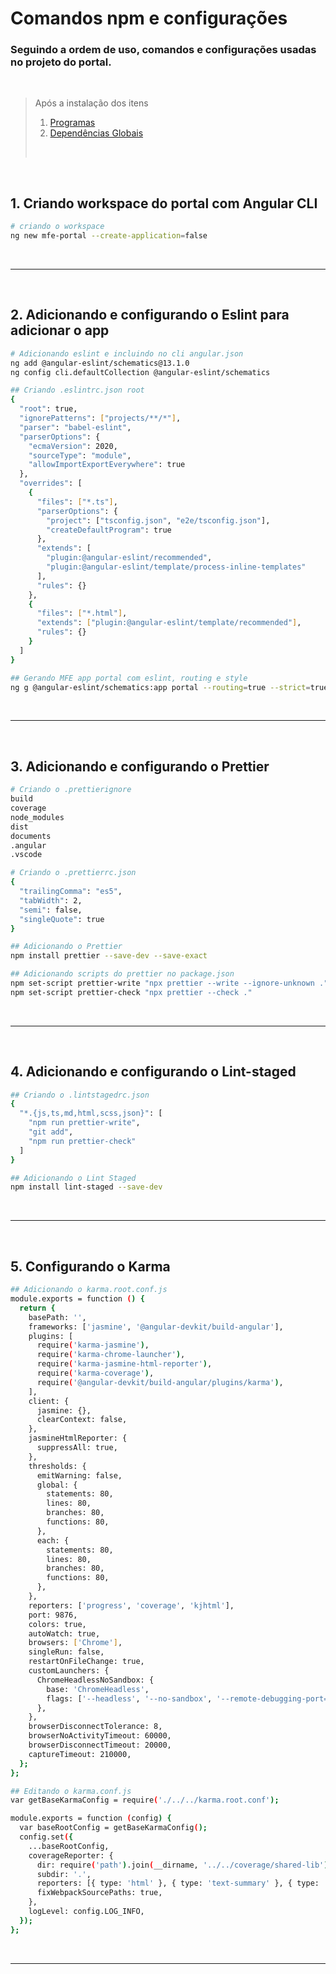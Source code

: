 # Comandos npm e configurações

### Seguindo a ordem de uso, comandos e configurações usadas no projeto do portal.

<br>

> Após a instalação dos itens <br>
>
> 1. [Programas](./programs.md) <br>
> 2. [Dependências Globais](./npm-global.md) <br>
> <br>

<br>

## 1. Criando workspace do portal com Angular CLI

```sh
# criando o workspace
ng new mfe-portal --create-application=false
```

<br>

---

<br>

## 2. Adicionando e configurando o Eslint para adicionar o app

```sh
# Adicionando eslint e incluindo no cli angular.json
ng add @angular-eslint/schematics@13.1.0
ng config cli.defaultCollection @angular-eslint/schematics
```

```sh
## Criando .eslintrc.json root
{
  "root": true,
  "ignorePatterns": ["projects/**/*"],
  "parser": "babel-eslint",
  "parserOptions": {
    "ecmaVersion": 2020,
    "sourceType": "module",
    "allowImportExportEverywhere": true
  },
  "overrides": [
    {
      "files": ["*.ts"],
      "parserOptions": {
        "project": ["tsconfig.json", "e2e/tsconfig.json"],
        "createDefaultProgram": true
      },
      "extends": [
        "plugin:@angular-eslint/recommended",
        "plugin:@angular-eslint/template/process-inline-templates"
      ],
      "rules": {}
    },
    {
      "files": ["*.html"],
      "extends": ["plugin:@angular-eslint/template/recommended"],
      "rules": {}
    }
  ]
}
```

```sh
## Gerando MFE app portal com eslint, routing e style
ng g @angular-eslint/schematics:app portal --routing=true --strict=true --style=scss
```

<br>

---

<br>

## 3. Adicionando e configurando o Prettier

```sh
# Criando o .prettierignore
build
coverage
node_modules
dist
documents
.angular
.vscode

```

```sh
# Criando o .prettierrc.json
{
  "trailingComma": "es5",
  "tabWidth": 2,
  "semi": false,
  "singleQuote": true
}
```

```sh
## Adicionando o Prettier
npm install prettier --save-dev --save-exact
```

```sh
## Adicionando scripts do prettier no package.json
npm set-script prettier-write "npx prettier --write --ignore-unknown ."
npm set-script prettier-check "npx prettier --check ."
```

<br>

---

<br>

## 4. Adicionando e configurando o Lint-staged

```sh
## Criando o .lintstagedrc.json
{
  "*.{js,ts,md,html,scss,json}": [
    "npm run prettier-write",
    "git add",
    "npm run prettier-check"
  ]
}
```

```sh
## Adicionando o Lint Staged
npm install lint-staged --save-dev
```

<br>

---

<br>

## 5. Configurando o Karma

```sh
## Adicionando o karma.root.conf.js
module.exports = function () {
  return {
    basePath: '',
    frameworks: ['jasmine', '@angular-devkit/build-angular'],
    plugins: [
      require('karma-jasmine'),
      require('karma-chrome-launcher'),
      require('karma-jasmine-html-reporter'),
      require('karma-coverage'),
      require('@angular-devkit/build-angular/plugins/karma'),
    ],
    client: {
      jasmine: {},
      clearContext: false,
    },
    jasmineHtmlReporter: {
      suppressAll: true,
    },
    thresholds: {
      emitWarning: false,
      global: {
        statements: 80,
        lines: 80,
        branches: 80,
        functions: 80,
      },
      each: {
        statements: 80,
        lines: 80,
        branches: 80,
        functions: 80,
      },
    },
    reporters: ['progress', 'coverage', 'kjhtml'],
    port: 9876,
    colors: true,
    autoWatch: true,
    browsers: ['Chrome'],
    singleRun: false,
    restartOnFileChange: true,
    customLaunchers: {
      ChromeHeadlessNoSandbox: {
        base: 'ChromeHeadless',
        flags: ['--headless', '--no-sandbox', '--remote-debugging-port=9222'],
      },
    },
    browserDisconnectTolerance: 8,
    browserNoActivityTimeout: 60000,
    browserDisconnectTimeout: 20000,
    captureTimeout: 210000,
  };
};

```

```sh
## Editando o karma.conf.js
var getBaseKarmaConfig = require('./../../karma.root.conf');

module.exports = function (config) {
  var baseRootConfig = getBaseKarmaConfig();
  config.set({
    ...baseRootConfig,
    coverageReporter: {
      dir: require('path').join(__dirname, '../../coverage/shared-lib'),
      subdir: '.',
      reporters: [{ type: 'html' }, { type: 'text-summary' }, { type: 'lcov' }],
      fixWebpackSourcePaths: true,
    },
    logLevel: config.LOG_INFO,
  });
};
```

<br>

---

<br>
